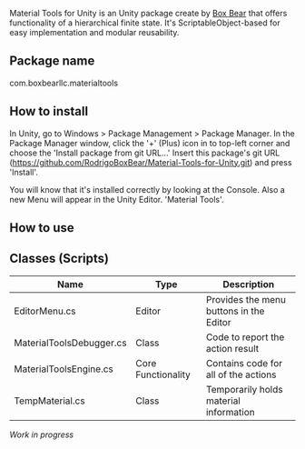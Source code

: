 Material Tools for Unity is an Unity package create by [Box Bear](https://boxbear.co.uk/) that offers functionality of a hierarchical finite state. It's ScriptableObject-based for easy implementation and modular reusability.

## Package name
com.boxbearllc.materialtools

## How to install
In Unity, go to Windows > Package Management > Package Manager.
In the Package Manager window, click the '+' (Plus) icon in to top-left corner and choose the 'Install package from git URL...'
Insert this package's git URL (https://github.com/RodrigoBoxBear/Material-Tools-for-Unity.git) and press 'Install'.

You will know that it's installed correctly by looking at the Console. Also a new Menu will appear in the Unity Editor. 'Material Tools'.

## How to use


## Classes (Scripts)
| Name                      | Type               | Description                               |
| ------------------------- | ------------------ | ----------------------------------------- |
| EditorMenu.cs             | Editor             | Provides the menu buttons in the Editor   |
| MaterialToolsDebugger.cs  | Class              | Code to report the action result          |
| MaterialToolsEngine.cs    | Core Functionality | Contains code for all of the actions      |
| TempMaterial.cs           | Class              | Temporarily holds material information    |

*Work in progress*
